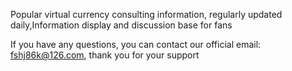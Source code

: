 

Popular virtual currency consulting information, regularly updated daily,Information display and discussion base for fans

If you have any questions, you can contact our official email: fshj86k@126.com, thank you for your support
